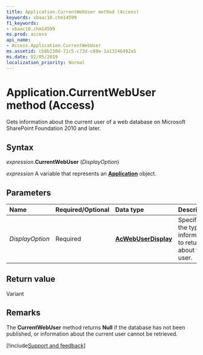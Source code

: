 ```yaml
---
title: Application.CurrentWebUser method (Access)
keywords: vbaac10.chm14599
f1_keywords:
- vbaac10.chm14599
ms.prod: access
api_name:
- Access.Application.CurrentWebUser
ms.assetid: cb8b230d-71c5-c73d-c88e-1a13246492a5
ms.date: 02/05/2019
localization_priority: Normal
---
```



# Application.CurrentWebUser method (Access)

Gets information about the current user of a web database on Microsoft SharePoint Foundation 2010 and later.


## Syntax

_expression_.**CurrentWebUser** (_DisplayOption_)

_expression_ A variable that represents an **[Application](Access.Application.md)** object.


## Parameters

|Name|Required/Optional|Data type|Description|
|:-----|:-----|:-----|:-----|
| _DisplayOption_|Required|**[AcWebUserDisplay](access.acwebuserdisplay.md)**|Specifies the type of information to return about the user.|

## Return value

Variant


## Remarks

The **CurrentWebUser** method returns **Null** if the database has not been published, or information about the current user cannot be retrieved.




[!include[Support and feedback](~/includes/feedback-boilerplate.md)]